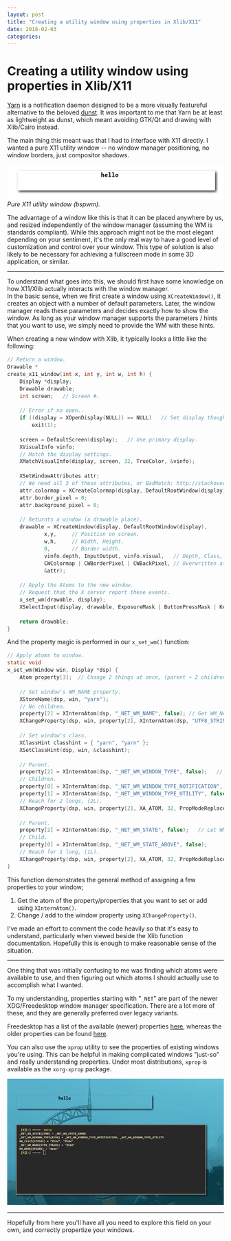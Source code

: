 ```yaml
---
layout: post
title: "Creating a utility window using properties in Xlib/X11"
date: 2018-02-03
categories:
---
```


# Creating a utility window using properties in Xlib/X11
[Yarn](https://github.com/Toqozz/yarn) is a notification daemon designed to be a more visually featureful alternative to the beloved [dunst](https://github.com/dunst-project/dunst).  It was important to me that Yarn be at least as lightweight as dunst, which meant avoiding GTK/Qt and drawing with Xlib/Cairo instead.

The main thing this meant was that I had to interface with X11 directly.  I wanted a pure X11 utility window -- no window manager positioning, no window borders, just compositor shadows.

![Pure utility window](/assets/2018_pure_utility_window.png)
*Pure X11 utility window (bspwm).*

The advantage of a window like this is that it can be placed anywhere by us, and resized independently of the window manager (assuming the WM is standards compliant).  While this approach might not be the most elegant depending on your sentiment, it's the only real way to have a good level of customization and control over your window.  This type of solution is also likely to be necessary for achieving a fullscreen mode in some 3D application, or similar.

---

To understand what goes into this, we should first have some knowledge on how X11/Xlib actually interacts with the window manager.  
In the basic sense, when we first create a window using `XCreateWindow()`, it creates an object with a number of default parameters.  Later, the window manager reads these parameters and decides exactly how to show the window.  As long as your window manager supports the parameters / hints that you want to use, we simply need to provide the WM with these hints.

When creating a new window with Xlib, it typically looks a little like the following:
```c
// Return a window.
Drawable *
create_x11_window(int x, int y, int w, int h) {
    Display *display;
    Drawable drawable;
    int screen;   // Screen #.

    // Error if no open..
    if ((display = XOpenDisplay(NULL)) == NULL)   // Set display though.
        exit(1);

    screen = DefaultScreen(display);   // Use primary display.
    XVisualInfo vinfo;
    // Match the display settings.
    XMatchVisualInfo(display, screen, 32, TrueColor, &vinfo);

    XSetWindowAttributes attr;
    // We need all 3 of these attributes, or BadMatch: http://stackoverflow.com/questions/3645632/how-to-create-a-window-with-a-bit-depth-of-32
    attr.colormap = XCreateColormap(display, DefaultRootWindow(display), vinfo.visual, AllocNone);
    attr.border_pixel = 0;
    attr.background_pixel = 0;

    // Returnts a window (a drawable place).
    drawable = XCreateWindow(display, DefaultRootWindow(display),
            x,y,     // Position on screen.
            w,h,     // Width, Height.
            0,       // Border width.
            vinfo.depth, InputOutput, vinfo.visual,   // Depth, Class, Visual type.
            CWColormap | CWBorderPixel | CWBackPixel, // Overwritten attributes.
            &attr);

    // Apply the Atoms to the new window.
    // Request that the X server report these events.
    x_set_wm(drawable, display);
    XSelectInput(display, drawable, ExposureMask | ButtonPressMask | KeyPressMask);

    return drawable;
}
```

And the property magic is performed in our `x_set_wm()` function:
```c
// Apply atoms to window.
static void
x_set_wm(Window win, Display *dsp) {
    Atom property[3];  // Change 2 things at once, (parent + 2 children).

    // Set window's WM_NAME property.
    XStoreName(dsp, win, "yarn");
    // No children.
    property[2] = XInternAtom(dsp, "_NET_WM_NAME", false); // Get WM_NAME atom and store it in _net_wm_title.
    XChangeProperty(dsp, win, property[2], XInternAtom(dsp, "UTF8_STRING", false), 8, PropModeReplace, (unsigned char *) "yarn", 4);

    // Set window's class.
    XClassHint classhint = { "yarn", "yarn" };
    XSetClassHint(dsp, win, &classhint);

    // Parent.
    property[2] = XInternAtom(dsp, "_NET_WM_WINDOW_TYPE", false);   // Let WM know type.
    // Children.
    property[0] = XInternAtom(dsp, "_NET_WM_WINDOW_TYPE_NOTIFICATION", false);
    property[1] = XInternAtom(dsp, "_NET_WM_WINDOW_TYPE_UTILITY", false);
    // Reach for 2 longs, (2L).
    XChangeProperty(dsp, win, property[2], XA_ATOM, 32, PropModeReplace, (unsigned char *) property, 2L);

    // Parent.
    property[2] = XInternAtom(dsp, "_NET_WM_STATE", false);   // Let WM know state.
    // Child.
    property[0] = XInternAtom(dsp, "_NET_WM_STATE_ABOVE", false);
    // Reach for 1 long, (1L).
    XChangeProperty(dsp, win, property[2], XA_ATOM, 32, PropModeReplace, (unsigned char *) property, 1L);
}
```

This function demonstrates the general method of assigning a few properties to your window;
1. Get the atom of the property/properties that you want to set or add using `XInternAtom()`.
2. Change / add to the window property using `XChangeProperty()`.

I've made an effort to comment the code heavily so that it's easy to understand, particularly when viewed beside the Xlib function documentation.  Hopefully this is enough to make reasonable sense of the situation.

---

One thing that was initially confusing to me was finding which atoms were available to use, and then figuring out which atoms I should actually use to accomplish what I wanted.

To my understanding, properties starting with "`_NET`" are part of the newer XDG/Freedesktop window manager specification.  There are a lot more of these, and they are generally preferred over legacy variants.

Freedesktop has a list of the available (newer) properties [here](https://specifications.freedesktop.org/wm-spec/1.3/ar01s05.html), whereas the older properties can be found [here](https://tronche.com/gui/x/xlib/ICC/).

You can also use the `xprop` utility to see the properties of existing windows you're using.  This can be helpful in making complicated windows "just-so" and really understanding properties.  Under most distributions, `xprop` is available as the `xorg-xprop` package.

![Getting window properties with xprop](/assets/2018_xprop.png)

---

Hopefully from here you'll have all you need to explore this field on your own, and correctly propertize your windows.


